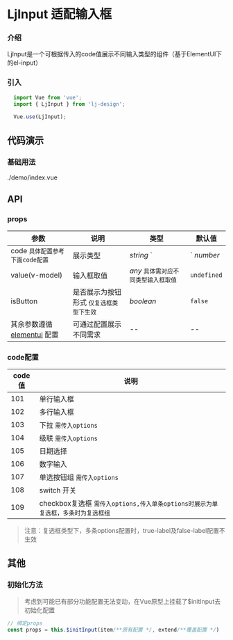# LjInput 适配输入框

### 介绍

LjInput是一个可根据传入的code值展示不同输入类型的组件（基于ElementUI下的el-input）

### 引入

```js
  import Vue from 'vue';
  import { LjInput } from 'lj-design';
  
  Vue.use(LjInput);
```

## 代码演示

### 基础用法

<demo-code>./demo/index.vue</demo-code>

## API

### props

| 参数 | 说明 | 类型 |  默认值 |
|------|------|-----|---------|
| code `具体配置参考下面code配置` | 展示类型 | _string_  `|`  _number_ | `` |
| value(v-model) | 输入框取值 | _any_ `具体需对应不同类型输入框取值` | `undefined` |
| isButton | 是否展示为按钮形式 `仅复选框类型下生效` | _boolean_  | `false` |
| 其余参数遵循 [elementui](https://element.eleme.cn/#/zh-CN/component/installation) 配置 | 可通过配置展示不同需求 | -- | -- |

### code配置

| code值 | 说明
|------|------|
| 101 | 单行输入框 |
| 102 | 多行输入框 |
| 103 | 下拉 `需传入options` |
| 104 | 级联 `需传入options` |
| 105 | 日期选择 |
| 106 | 数字输入 |
| 107 | 单选按钮组 `需传入options` |
| 108 | switch 开关 |
| 109 | checkbox复选框 `需传入options,传入单条options时展示为单复选框，多条时为复选框组` |

> 注意：复选框类型下，多条options配置时，true-label及false-label配置不生效
## 其他

### 初始化方法

> 考虑到可能已有部分功能配置无法变动，在Vue原型上挂载了$initInput去初始化配置

```js
// 绑定props
const props = this.$initInput(item/**原有配置 */, extend/**覆盖配置 */)
```
